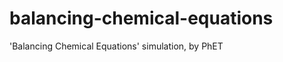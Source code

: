 balancing-chemical-equations
============================

'Balancing Chemical Equations' simulation, by PhET
